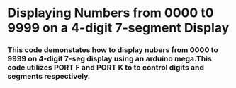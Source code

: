 # Displaying Numbers from 0000 t0 9999 on a 4-digit 7-segment Display
### This code demonstates how to display nubers from 0000 to 9999 on 4-digit 7-seg display using an arduino mega.This code utilizes PORT F and PORT K to to control digits and segments respectively.
